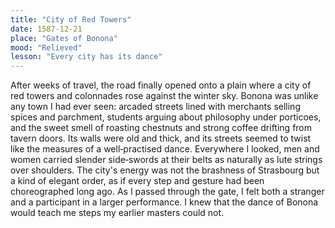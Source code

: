 ```yaml
---
title: "City of Red Towers"
date: 1587-12-21
place: "Gates of Bonona"
mood: "Relieved"
lesson: "Every city has its dance"
---
```


After weeks of travel, the road finally opened onto a plain where a city of red towers and colonnades rose against the winter sky.  Bonona was unlike any town I had ever seen: arcaded streets lined with merchants selling spices and parchment, students arguing about philosophy under porticoes, and the sweet smell of roasting chestnuts and strong coffee drifting from tavern doors.  Its walls were old and thick, and its streets seemed to twist like the measures of a well‑practised dance.  Everywhere I looked, men and women carried slender side‑swords at their belts as naturally as lute strings over shoulders.  The city's energy was not the brashness of Strasbourg but a kind of elegant order, as if every step and gesture had been choreographed long ago.  As I passed through the gate, I felt both a stranger and a participant in a larger performance.  I knew that the dance of Bonona would teach me steps my earlier masters could not. 
